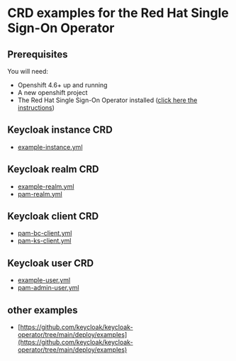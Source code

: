 # CRD examples for the Red Hat Single Sign-On Operator

## Prerequisites

You will need:

- Openshift 4.6+ up and running
- A new openshift project
- The Red Hat Single Sign-On Operator installed ([click here the instructions](https://access.redhat.com/documentation/en-us/red_hat_single_sign-on/7.6/html/server_installation_and_configuration_guide/operator#installing-operator))

## Keycloak instance CRD 
- [example-instance.yml](example-instance.yml)

## Keycloak realm CRD
- [example-realm.yml](example-realm.yml)
- [pam-realm.yml](pam-realm.yml)

## Keycloak client CRD
- [pam-bc-client.yml](pam-bc-client.yml)
- [pam-ks-client.yml](pam-ks-client.yml)

## Keycloak user CRD
- [example-user.yml](example-user.yml)
- [pam-admin-user.yml](pam-admin-user.yml)

## other examples
- [https://github.com/keycloak/keycloak-operator/tree/main/deploy/examples](https://github.com/keycloak/keycloak-operator/tree/main/deploy/examples)